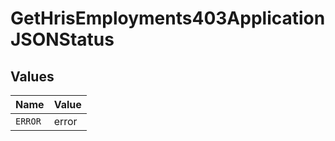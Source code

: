 # GetHrisEmployments403ApplicationJSONStatus


## Values

| Name    | Value   |
| ------- | ------- |
| `ERROR` | error   |